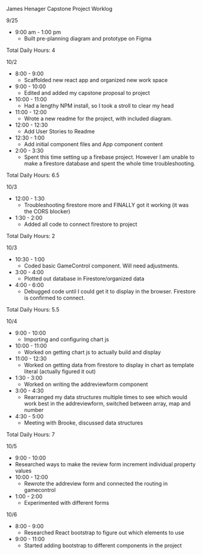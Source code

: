 James Henager Capstone Project Worklog

9/25 
  - 9:00 am - 1:00 pm 
    - Built pre-planning diagram and prototype on Figma

Total Daily Hours: 4

10/2
  - 8:00 - 9:00
    - Scaffolded new react app and organized new work space
  - 9:00 - 10:00
    - Edited and added my capstone proposal to project
  - 10:00 - 11:00 
    - Had a lengthy NPM install, so I took a stroll to clear my head
  - 11:00 - 12:00
    - Wrote a new readme for the project, with included diagram.
  - 12:00 - 12:30
    - Add User Stories to Readme
  - 12:30 - 1:00
    - Add initial component files and App component content
  - 2:00 - 3:30
    - Spent this time setting up a firebase project. However I am unable to make a firestore database and spent the whole time troubleshooting.

Total Daily Hours: 6.5

10/3
  - 12:00 - 1:30
    - Troubleshooting firestore more and FINALLY got it working (it was the CORS blocker)
  - 1:30 - 2:00
    - Added all code to connect firestore to project

Total Daily Hours: 2

10/3
  - 10:30 - 1:00
    - Coded basic GameControl component. Will need adjustments.
  - 3:00 - 4:00
    - Plotted out database in Firestore/organized data
  - 4:00 - 6:00
    - Debugged code until I could get it to display in the browser. Firestore is confirmed to connect.

Total Daily Hours: 5.5

10/4
  - 9:00 - 10:00
    - Importing and configuring chart js 
  - 10:00 - 11:00 
    - Worked on getting chart js to actually build and display 
  - 11:00 - 12:30
    - Worked on getting data from firestore to display in chart as template literal (actually figured it out)
  - 1:30 - 3:00 
    - Worked on writing the addreviewform component
  - 3:00 - 4:30
    - Rearranged my data structures multiple times to see which would work best in the addreviewform, switched between array, map and number
  - 4:30 - 5:00
    - Meeting with Brooke, discussed data structures

Total Daily Hours: 7

10/5
 - 9:00 - 10:00
  - Researched ways to make the review form increment individual property values
- 10:00 - 12:00
  - Rewrote the addreview form and connected the routing in gamecontrol
- 1:00 - 2:00
  - Experimented with different forms


10/6
  - 8:00 - 9:00
    - Researched React bootstrap to figure out which elements to use
  - 9:00 - 11:00 
    - Started adding bootstrap to different components in the project
